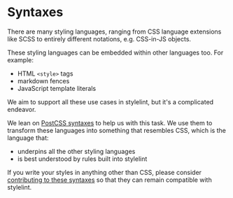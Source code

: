 # Syntaxes

There are many styling languages, ranging from CSS language extensions like SCSS to entirely different notations, e.g. CSS-in-JS objects.

These styling languages can be embedded within other languages too. For example:

- HTML `<style>` tags
- markdown fences
- JavaScript template literals

We aim to support all these use cases in stylelint, but it's a complicated endeavor.

We lean on [PostCSS syntaxes](https://github.com/postcss/postcss#syntaxes) to help us with this task. We use them to transform these languages into something that resembles CSS, which is the language that:

- underpins all the other styling languages
- is best understood by rules built into stylelint

If you write your styles in anything other than CSS, please consider [contributing to these syntaxes](../developer-guide/syntaxes.md) so that they can remain compatible with stylelint.
